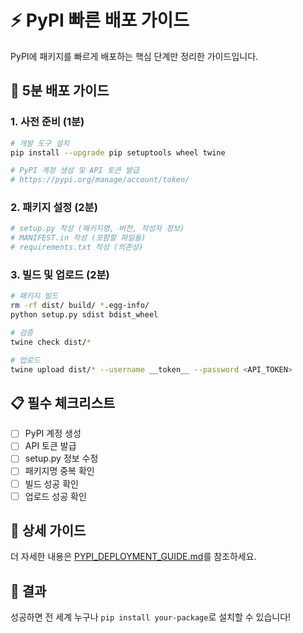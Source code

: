 # ⚡ PyPI 빠른 배포 가이드

PyPI에 패키지를 빠르게 배포하는 핵심 단계만 정리한 가이드입니다.

## 🚀 5분 배포 가이드

### 1. 사전 준비 (1분)
```bash
# 개발 도구 설치
pip install --upgrade pip setuptools wheel twine

# PyPI 계정 생성 및 API 토큰 발급
# https://pypi.org/manage/account/token/
```

### 2. 패키지 설정 (2분)
```bash
# setup.py 작성 (패키지명, 버전, 작성자 정보)
# MANIFEST.in 작성 (포함할 파일들)
# requirements.txt 작성 (의존성)
```

### 3. 빌드 및 업로드 (2분)
```bash
# 패키지 빌드
rm -rf dist/ build/ *.egg-info/
python setup.py sdist bdist_wheel

# 검증
twine check dist/*

# 업로드
twine upload dist/* --username __token__ --password <API_TOKEN>
```

## 📋 필수 체크리스트

- [ ] PyPI 계정 생성
- [ ] API 토큰 발급
- [ ] setup.py 정보 수정
- [ ] 패키지명 중복 확인
- [ ] 빌드 성공 확인
- [ ] 업로드 성공 확인

## 🔗 상세 가이드

더 자세한 내용은 [PYPI_DEPLOYMENT_GUIDE.md](PYPI_DEPLOYMENT_GUIDE.md)를 참조하세요.

## 🎯 결과

성공하면 전 세계 누구나 `pip install your-package`로 설치할 수 있습니다!
